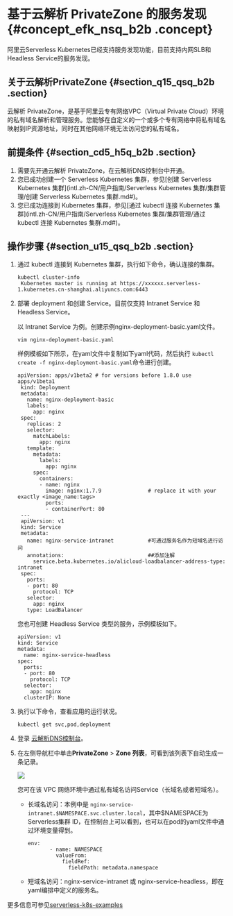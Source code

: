 # 基于云解析 PrivateZone 的服务发现 {#concept_efk_nsq_b2b .concept}

阿里云Serverless Kubernetes已经支持服务发现功能，目前支持内网SLB和Headless Service的服务发现。

## 关于云解析PrivateZone {#section_q15_qsq_b2b .section}

云解析 PrivateZone，是基于阿里云专有网络VPC（Virtual Private Cloud）环境的私有域名解析和管理服务。您能够在自定义的一个或多个专有网络中将私有域名映射到IP资源地址，同时在其他网络环境无法访问您的私有域名。

## 前提条件 {#section_cd5_h5q_b2b .section}

1.  需要先开通云解析 PrivateZone，在云解析DNS控制台中开通。
2.  您已成功创建一个 Serverless Kubernetes 集群，参见[创建 Serverless Kubernetes 集群](intl.zh-CN/用户指南/Serverless Kubernetes 集群/集群管理/创建 Serverless Kubernetes 集群.md#)。
3.  您已成功连接到 Kubernetes 集群，参见[通过 kubectl 连接 Kubernetes 集群](intl.zh-CN/用户指南/Serverless Kubernetes 集群/集群管理/通过 kubectl 连接 Kubernetes 集群.md#)。

## 操作步骤 {#section_u15_qsq_b2b .section}

1.  通过 kubectl 连接到 Kubernetes 集群，执行如下命令，确认连接的集群。

    ```
    kubectl cluster-info
     Kubernetes master is running at https://xxxxxx.serverless-1.kubernetes.cn-shanghai.aliyuncs.com:6443
    ```

2.  部署 deployment 和创建 Service。目前仅支持 Intranet Service 和 Headless Service。

    以 Intranet Service 为例。创建示例nginx-deployment-basic.yaml文件。

    ```
    vim nginx-deployment-basic.yaml
    ```

    样例模板如下所示，在yaml文件中复制如下yaml代码，然后执行 `kubectl create -f nginx-deployment-basic.yaml`命令进行创建。

    ```
    apiVersion: apps/v1beta2 # for versions before 1.8.0 use apps/v1beta1
     kind: Deployment
     metadata:
       name: nginx-deployment-basic
       labels:
         app: nginx
     spec:
       replicas: 2
       selector:
         matchLabels:
           app: nginx
       template:
         metadata:
           labels:
             app: nginx
         spec:
           containers:
           - name: nginx
             image: nginx:1.7.9               # replace it with your exactly <image_name:tags>
             ports:
             - containerPort: 80
     ---
     apiVersion: v1
     kind: Service
     metadata:
       name: nginx-service-intranet           #可通过服务名作为短域名进行访问
       annotations:                           ##添加注解
         service.beta.kubernetes.io/alicloud-loadbalancer-address-type: intranet
     spec:
       ports:
       - port: 80
         protocol: TCP
       selector:
         app: nginx
       type: LoadBalancer
    ```

    您也可创建 Headless Service 类型的服务，示例模板如下。

    ```
    apiVersion: v1
    kind: Service
    metadata:
      name: nginx-service-headless
    spec:
      ports:
      - port: 80
        protocol: TCP
      selector:
        app: nginx
      clusterIP: None
    ```

3.  执行以下命令，查看应用的运行状况。

    ```
    kubectl get svc,pod,deployment
    ```

4.  登录 [云解析DNS控制台](https://dns.console.aliyun.com/)。
5.  在左侧导航栏中单击**PrivateZone** \> **Zone 列表**，可看到该列表下自动生成一条记录。

    ![](http://static-aliyun-doc.oss-cn-hangzhou.aliyuncs.com/assets/img/16507/153510504310241_zh-CN.png)

    您可在该 VPC 网络环境中通过私有域名访问Service（长域名或者短域名）。

    -   长域名访问：本例中是 `nginx-service-intranet.$NAMESPACE.svc.cluster.local`，其中$NAMESPACE为Serverless集群 ID，在控制台上可以看到，也可以在pod的yaml文件中通过环境变量得到。

        ```
        env:
               - name: NAMESPACE
                 valueFrom:
                   fieldRef:
                     fieldPath: metadata.namespace
        ```

    -   短域名访问：nginx-service-intranet 或 nginx-service-headless，即在yaml编排中定义的服务名。

更多信息可参见[serverless-k8s-examples](https://github.com/AliyunContainerService/serverless-k8s-examples)

